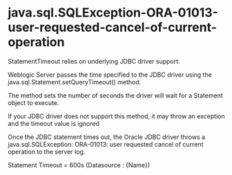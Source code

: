 # java.sql.SQLException-ORA-01013-user-requested-cancel-of-current-operation



StatementTimeout relies on underlying JDBC driver support.

Weblogic Server passes the time specified to the JDBC driver using the java.sql.Statement.setQueryTimeout() method.

The method sets the number of seconds the driver will wait for a Statement object to execute. 

If your JDBC driver does not support this method, it may throw an exception and the timeout value is ignored

Once the JDBC statement times out, the Oracle JDBC driver throws a java.sql.SQLException: ORA-01013: user requested cancel of current operation to the server log.

Statement Timeout = 600s (Datasource : {Name})
